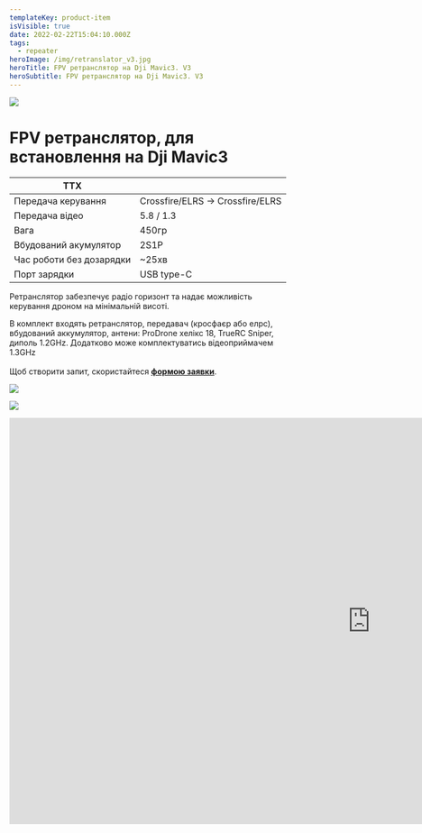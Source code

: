```yaml
---
templateKey: product-item
isVisible: true
date: 2022-02-22T15:04:10.000Z
tags:
  - repeater
heroImage: /img/retranslator_v3.jpg
heroTitle: FPV ретранслятор на Dji Mavic3. V3
heroSubtitle: FPV ретранслятор на Dji Mavic3. V3
---
```

![](/img/img_3747_v2.jpg)

# FPV ретранслятор, для встановлення на Dji Mavic3

| ТТХ                      |                             |
| ------------------------ | --------------------------- |
| Передача керування       | Crossfire/ELRS -> Crossfire/ELRS |
| Передача відео           | 5.8 / 1.3                   |
| Вага                     | 450гр                       |
| В﻿будований акумулятор   | 2S1P                        |
| Час роботи без дозарядки | ~25хв                       |
| П﻿орт зарядки            | USB type-C                  |

Ретранслятор забезпечує радіо горизонт та надає можливість керування дроном на мінімальній висоті.

В комплект входять ретранслятор, передавач (кросфаєр або елрс), вбудований аккумулятор,  антени: ProDrone хелікс 18, TrueRC Sniper, диполь 1.2GHz. 
Д﻿одатково може комплектуватись відеоприймачем 1.3GHz\
\
Щоб створити запит, скористайтеся <a href="https://docs.google.com/forms/d/1TCApMWtctqZN7LEEKFTjVBQc5R3FQGf2tWWAGfGwWSU" target="_blank" rel="noopener noreferrer">**формою заявки**</a>.





![](/img/img_3743_v2.jpg)

![](/img/screenshot-2024-05-12-at-23.06.50.png)

<iframe width="1280" height="721" src="https://www.youtube.com/embed/tkkOZXZanyY" title="FPV ретранслятор" frameborder="0" allow="accelerometer; autoplay; clipboard-write; encrypted-media; gyroscope; picture-in-picture; web-share" referrerpolicy="strict-origin-when-cross-origin" allowfullscreen></iframe>